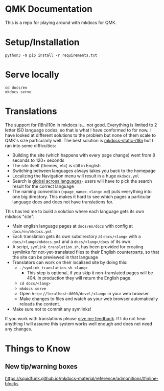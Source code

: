 # QMK Documentation

This is a repo for playing around with mkdocs for QMK.

# Setup/Installation

    python3 -m pip install -r requirements.txt

# Serve locally

    cd docs/en
    mkdocs serve

# Translations

The support for i18n/l10n in mkdocs is... not good. Everything is limited to 2 letter ISO language codes, so that is what I have conformed to for now. I have looked at different solutions to the problem but none of them scale to QMK's size particularly well. The best solution is [mkdocs-static-i18n](https://github.com/ultrabug/mkdocs-static-i18n) but I ran into some difficulties:

* Building the site (which happens with every page change) went from 8 seconds to 120+ seconds
* The site itself (themes, etc) is still in English
* Switching between languages always takes you back to the homepage
* Localizing the Navigation menu will result in a huge `mkdocs.yml`
* Search is [global across languages](https://github.com/ultrabug/mkdocs-static-i18n#compatibility-with-the-search-plugin)- users will have to pick the search result for the correct language
* The naming convention (`<page_name>.<lang>.md`) puts everything into one big directory. This makes it hard to see which pages a particular language does and does not have translations for.

This has led me to build a solution where each language gets its own mkdocs "site". 

* Main english language pages at `docs/en/docs` with config at `docs/en/mkdocs.yml`
* Each translation gets its own subdirectory at `docs/<lang>` with a `docs/<lang>/mkdocs.yml` and a `docs/<lang>/docs` of its own.
* A script, `symlink_translation.sh`, has been provided for creating symlinks for not-yet-translated files to their Engilsh counterparts, so that the site can be previewed in that language
* Translators can work on their localized site by doing this:
    * `./symlink_translation.sh <lang>`
        * This step is optional, if you skip it non-translated pages will be 404. In production they will return the English page.
    * `cd docs/<lang>`
    * `mkdocs serve`
    * Open `http://localhost:8000/devel/<lang>` in your web browser
    * Make changes to files and watch as your web browser automatically reloads the content.
* Make sure not to commit any symlinks!

If you work with translations please [give me feedback](https://github.com/qmk/qmk_mkdocs/issues/new/choose). If I do not hear anything I will assume this system works well enough and does not need any changes.

# Things to Know

## New tip/warning boxes

https://squidfunk.github.io/mkdocs-material/reference/admonitions/#inline-blocks
